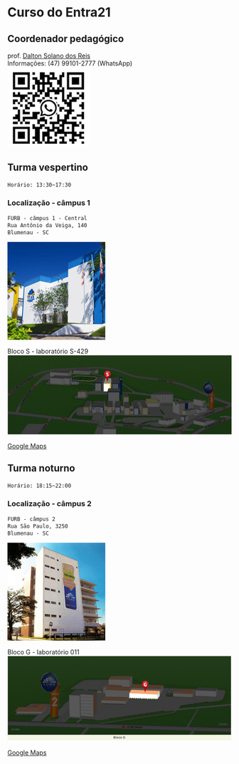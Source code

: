 # Curso do Entra21

## Coordenador pedagógico

prof. [Dalton Solano dos Reis](https://github.com/dalton-reis/dalton-reis "Dalton Solano dos Reis")  
Informações: (47) 99101-2777 (WhatsApp)  
![Dalton Reis WhatsApp](../../img_DaltonReisWhatsApp.png)

## Turma vespertino

    Horário: 13:30~17:30  

### Localização - câmpus 1

    FURB - câmpus 1 - Central  
    Rua Antônio da Veiga, 140  
    Blumenau - SC  
![FURB - Câmpus 1](furbCampus1_fachada.png)  

  Bloco S - laboratório S-429  
![Bloco S](furbCampus1_blocoS.png)  

  [Google Maps](https://www.google.com/maps/place/Funda%C3%A7%C3%A3o+Universidade+Regional+de+Blumenau+-+FURB/@-26.9057073,-49.0790221,17z/data=!3m1!4b1!4m6!3m5!1s0x94df1f2b4ebc711b:0xca47c4b02338db14!8m2!3d-26.9057073!4d-49.0790221!16s%2Fg%2F124spxss3?entry=ttu "Google Maps")  

## Turma noturno

    Horário: 18:15~22:00  

### Localização - câmpus 2

    FURB - câmpus 2  
    Rua São Paulo, 3250  
    Blumenau - SC    
![FURB - Câmpus 2](furbCampus2_fachada.png)  

  Bloco G - laboratório 011  
![Bloco G](furbCampus2_blocoG.png)  

  [Google Maps](https://www.google.com/maps?cid=1363094366434644461&_ga=2.147400183.1369559237.1542710343-1088331020.1542710343 "Google Maps")  
